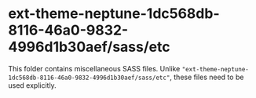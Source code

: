 # ext-theme-neptune-1dc568db-8116-46a0-9832-4996d1b30aef/sass/etc

This folder contains miscellaneous SASS files. Unlike `"ext-theme-neptune-1dc568db-8116-46a0-9832-4996d1b30aef/sass/etc"`, these files
need to be used explicitly.
